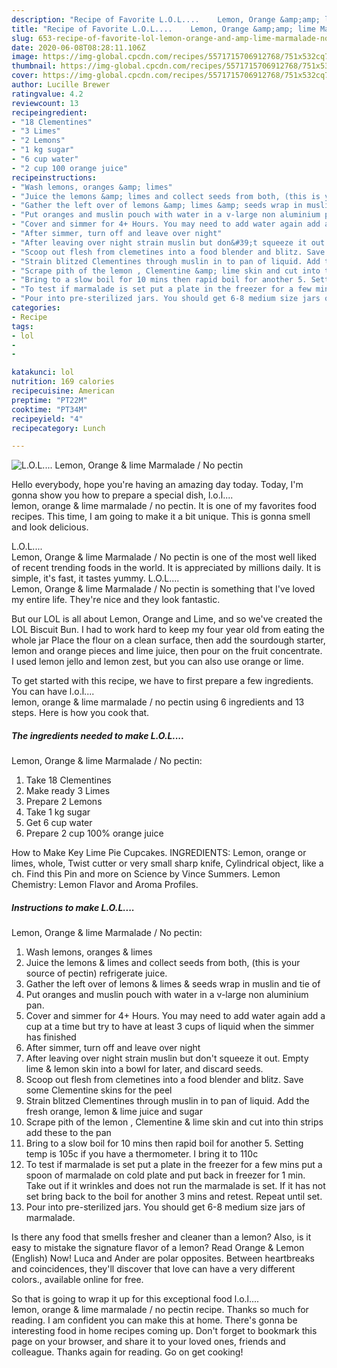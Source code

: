 ```yaml
---
description: "Recipe of Favorite L.O.L....    Lemon, Orange &amp;amp; lime Marmalade / No pectin"
title: "Recipe of Favorite L.O.L....    Lemon, Orange &amp;amp; lime Marmalade / No pectin"
slug: 653-recipe-of-favorite-lol-lemon-orange-and-amp-lime-marmalade-no-pectin
date: 2020-06-08T08:28:11.106Z
image: https://img-global.cpcdn.com/recipes/5571715706912768/751x532cq70/lol-lemon-orange-lime-marmalade-no-pectin-recipe-main-photo.jpg
thumbnail: https://img-global.cpcdn.com/recipes/5571715706912768/751x532cq70/lol-lemon-orange-lime-marmalade-no-pectin-recipe-main-photo.jpg
cover: https://img-global.cpcdn.com/recipes/5571715706912768/751x532cq70/lol-lemon-orange-lime-marmalade-no-pectin-recipe-main-photo.jpg
author: Lucille Brewer
ratingvalue: 4.2
reviewcount: 13
recipeingredient:
- "18 Clementines"
- "3 Limes"
- "2 Lemons"
- "1 kg sugar"
- "6 cup water"
- "2 cup 100 orange juice"
recipeinstructions:
- "Wash lemons, oranges &amp; limes"
- "Juice the lemons &amp; limes and collect seeds from both, (this is your source of pectin) refrigerate juice."
- "Gather the left over of lemons &amp; limes &amp; seeds wrap in muslin and tie of"
- "Put oranges and muslin pouch with water in a v-large non aluminium pan."
- "Cover and simmer for 4+ Hours. You may need to add water again add a cup at a time but try to have at least 3 cups of liquid when the simmer has finished"
- "After simmer, turn off and leave over night"
- "After leaving over night strain muslin but don&#39;t squeeze it out. Empty lime &amp; lemon skin into a bowl for later, and discard seeds."
- "Scoop out flesh from clemetines into a food blender and blitz. Save some Clementine skins for the peel"
- "Strain blitzed Clementines through muslin in to pan of liquid. Add the fresh orange, lemon &amp; lime juice and sugar"
- "Scrape pith of the lemon , Clementine &amp; lime skin and cut into thin strips add these to the pan"
- "Bring to a slow boil for 10 mins then rapid boil for another 5. Setting temp is 105c if you have a thermometer. I bring it to 110c"
- "To test if marmalade is set put a plate in the freezer for a few mins put a spoon of marmalade on cold plate and put back in freezer for 1 min. Take out if it wrinkles and does not run  the marmalade is set. If it has not set bring back to the boil for another 3 mins and retest. Repeat until set."
- "Pour into pre-sterilized jars. You should get 6-8 medium size jars of marmalade."
categories:
- Recipe
tags:
- lol
- 
- 

katakunci: lol   
nutrition: 169 calories
recipecuisine: American
preptime: "PT22M"
cooktime: "PT34M"
recipeyield: "4"
recipecategory: Lunch

---
```



![L.O.L....   
Lemon, Orange &amp; lime Marmalade / No pectin](https://img-global.cpcdn.com/recipes/5571715706912768/751x532cq70/lol-lemon-orange-lime-marmalade-no-pectin-recipe-main-photo.jpg)

Hello everybody, hope you're having an amazing day today. Today, I'm gonna show you how to prepare a special dish, l.o.l....   
lemon, orange &amp; lime marmalade / no pectin. It is one of my favorites food recipes. This time, I am going to make it a bit unique. This is gonna smell and look delicious.

L.O.L....   
Lemon, Orange &amp; lime Marmalade / No pectin is one of the most well liked of recent trending foods in the world. It is appreciated by millions daily. It is simple, it's fast, it tastes yummy. L.O.L....   
Lemon, Orange &amp; lime Marmalade / No pectin is something that I've loved my entire life. They're nice and they look fantastic.

But our LOL is all about Lemon, Orange and Lime, and so we&#39;ve created the LOL Biscuit Bun. I had to work hard to keep my four year old from eating the whole jar Place the flour on a clean surface, then add the sourdough starter, lemon and orange pieces and lime juice, then pour on the fruit concentrate. I used lemon jello and lemon zest, but you can also use orange or lime.


To get started with this recipe, we have to first prepare a few ingredients. You can have l.o.l....   
lemon, orange &amp; lime marmalade / no pectin using 6 ingredients and 13 steps. Here is how you cook that.

<!--inarticleads1-->

##### The ingredients needed to make L.O.L....   
Lemon, Orange &amp; lime Marmalade / No pectin:

1. Take 18 Clementines
1. Make ready 3 Limes
1. Prepare 2 Lemons
1. Take 1 kg sugar
1. Get 6 cup water
1. Prepare 2 cup 100% orange juice


How to Make Key Lime Pie Cupcakes. INGREDIENTS: Lemon, orange or limes, whole, Twist cutter or very small sharp knife, Cylindrical object, like a ch. Find this Pin and more on Science by Vince Summers. Lemon Chemistry: Lemon Flavor and Aroma Profiles. 

<!--inarticleads2-->

##### Instructions to make L.O.L....   
Lemon, Orange &amp; lime Marmalade / No pectin:

1. Wash lemons, oranges &amp; limes
1. Juice the lemons &amp; limes and collect seeds from both, (this is your source of pectin) refrigerate juice.
1. Gather the left over of lemons &amp; limes &amp; seeds wrap in muslin and tie of
1. Put oranges and muslin pouch with water in a v-large non aluminium pan.
1. Cover and simmer for 4+ Hours. You may need to add water again add a cup at a time but try to have at least 3 cups of liquid when the simmer has finished
1. After simmer, turn off and leave over night
1. After leaving over night strain muslin but don&#39;t squeeze it out. Empty lime &amp; lemon skin into a bowl for later, and discard seeds.
1. Scoop out flesh from clemetines into a food blender and blitz. Save some Clementine skins for the peel
1. Strain blitzed Clementines through muslin in to pan of liquid. Add the fresh orange, lemon &amp; lime juice and sugar
1. Scrape pith of the lemon , Clementine &amp; lime skin and cut into thin strips add these to the pan
1. Bring to a slow boil for 10 mins then rapid boil for another 5. Setting temp is 105c if you have a thermometer. I bring it to 110c
1. To test if marmalade is set put a plate in the freezer for a few mins put a spoon of marmalade on cold plate and put back in freezer for 1 min. Take out if it wrinkles and does not run  the marmalade is set. If it has not set bring back to the boil for another 3 mins and retest. Repeat until set.
1. Pour into pre-sterilized jars. You should get 6-8 medium size jars of marmalade.


Is there any food that smells fresher and cleaner than a lemon? Also, is it easy to mistake the signature flavor of a lemon? Read Orange &amp; Lemon (English) Now! Luca and Ander are polar opposites. Between heartbreaks and coincidences, they&#39;ll discover that love can have a very different colors., available online for free. 

So that is going to wrap it up for this exceptional food l.o.l....   
lemon, orange &amp; lime marmalade / no pectin recipe. Thanks so much for reading. I am confident you can make this at home. There's gonna be interesting food in home recipes coming up. Don't forget to bookmark this page on your browser, and share it to your loved ones, friends and colleague. Thanks again for reading. Go on get cooking!
